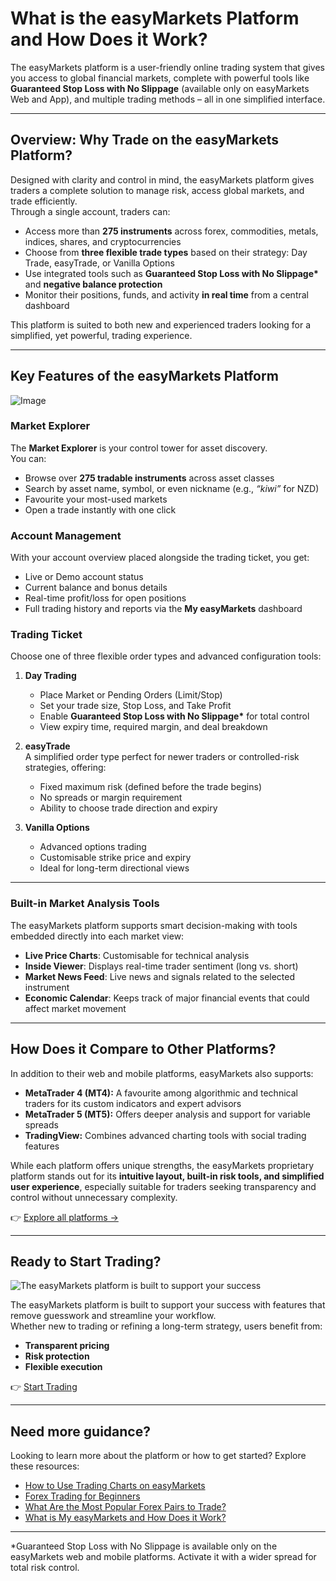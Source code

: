 <!--meta
title: What Is the easyMarkets Platform?
slug: what-is-the-easymarkets-platform
canonical_url: https://www.easymarkets.com/eu/learn-centre/get-to-know-easymarkets/the-easymarkets-platform-at-a-glance/
date: 2025-09-01
keywords: [easyMarkets platform, trading ticket, market explorer, risk management tools, financial markets]
primary-keyword: easyMarkets platform
meta_description: Discover the easyMarkets platform: a powerful trading interface offering access to global markets with built-in protection, real-time data, and seamless execution.
"og_image": "https://github.com/user-attachments/assets/ae3951fd-ed2c-4818-be29-a4434a553cab",
  "images": [
    "https://github.com/user-attachments/assets/ae3951fd-ed2c-4818-be29-a4434a553cab",
    "https://github.com/user-attachments/assets/acdd6273-11b1-4922-8d89-3f82f7e1b323",
    "https://github.com/user-attachments/assets/5fc1e619-f78c-4933-a494-10f0620db9c7",
    "https://github.com/user-attachments/assets/c3eabc34-cdd7-4c3b-8670-f07f828b7c81"
  ],
  "twitter_card": "easyMarkets"
-->

# What is the easyMarkets Platform and How Does it Work?

The easyMarkets platform is a user-friendly online trading system that gives you access to global financial markets, complete with powerful tools like **Guaranteed Stop Loss with No Slippage** (available only on easyMarkets Web and App), and multiple trading methods – all in one simplified interface.

---

## Overview: Why Trade on the easyMarkets Platform?

Designed with clarity and control in mind, the easyMarkets platform gives traders a complete solution to manage risk, access global markets, and trade efficiently.  
Through a single account, traders can:

- Access more than **275 instruments** across forex, commodities, metals, indices, shares, and cryptocurrencies  
- Choose from **three flexible trade types** based on their strategy: Day Trade, easyTrade, or Vanilla Options  
- Use integrated tools such as **Guaranteed Stop Loss with No Slippage\*** and **negative balance protection**  
- Monitor their positions, funds, and activity **in real time** from a central dashboard  

This platform is suited to both new and experienced traders looking for a simplified, yet powerful, trading experience.

---

## Key Features of the easyMarkets Platform

![Image](https://github.com/user-attachments/assets/7164c73c-aa18-441f-a31d-2b235ecd331c)

### Market Explorer  
The **Market Explorer** is your control tower for asset discovery.  
You can:  
- Browse over **275 tradable instruments** across asset classes  
- Search by asset name, symbol, or even nickname (e.g., *“kiwi”* for NZD)  
- Favourite your most-used markets  
- Open a trade instantly with one click  

### Account Management  
With your account overview placed alongside the trading ticket, you get:  
- Live or Demo account status  
- Current balance and bonus details  
- Real-time profit/loss for open positions  
- Full trading history and reports via the **My easyMarkets** dashboard  

### Trading Ticket  
Choose one of three flexible order types and advanced configuration tools:  

1. **Day Trading**  
   - Place Market or Pending Orders (Limit/Stop)  
   - Set your trade size, Stop Loss, and Take Profit  
   - Enable **Guaranteed Stop Loss with No Slippage\*** for total control  
   - View expiry time, required margin, and deal breakdown  

2. **easyTrade**  
   A simplified order type perfect for newer traders or controlled-risk strategies, offering:  
   - Fixed maximum risk (defined before the trade begins)  
   - No spreads or margin requirement  
   - Ability to choose trade direction and expiry  

3. **Vanilla Options**  
   - Advanced options trading  
   - Customisable strike price and expiry  
   - Ideal for long-term directional views  

---

### Built-in Market Analysis Tools  

The easyMarkets platform supports smart decision-making with tools embedded directly into each market view:  

- **Live Price Charts**: Customisable for technical analysis  
- **Inside Viewer**: Displays real-time trader sentiment (long vs. short)  
- **Market News Feed**: Live news and signals related to the selected instrument  
- **Economic Calendar**: Keeps track of major financial events that could affect market movement  

---

## How Does it Compare to Other Platforms?

In addition to their web and mobile platforms, easyMarkets also supports:  

- **MetaTrader 4 (MT4):** A favourite among algorithmic and technical traders for its custom indicators and expert advisors  
- **MetaTrader 5 (MT5):** Offers deeper analysis and support for variable spreads  
- **TradingView:** Combines advanced charting tools with social trading features  

While each platform offers unique strengths, the easyMarkets proprietary platform stands out for its **intuitive layout, built-in risk tools, and simplified user experience**, especially suitable for traders seeking transparency and control without unnecessary complexity.  

👉 [Explore all platforms →](https://www.easymarkets.com/platforms/)

---

## Ready to Start Trading?

![The easyMarkets platform is built to support your success](https://github.com/user-attachments/assets/7164c73c-aa18-441f-a31d-2b235ecd331c)

The easyMarkets platform is built to support your success with features that remove guesswork and streamline your workflow.  
Whether new to trading or refining a long-term strategy, users benefit from:  

- **Transparent pricing**  
- **Risk protection**  
- **Flexible execution**  

👉 [Start Trading](https://www.easymarkets.com)

---

## Need more guidance?

Looking to learn more about the platform or how to get started? Explore these resources:

- [How to Use Trading Charts on easyMarkets](https://github.com/JohnnyMTP/easyMarkets/blob/main/A%20Beginner's%20Guide%20to%20Reading%20Trading%20Charts.md)  
- [Forex Trading for Beginners](https://github.com/JohnnyMTP/easyMarkets/blob/main/Forex%20Trading%20For%20Beginners.md)  
- [What Are the Most Popular Forex Pairs to Trade?](https://github.com/JohnnyMTP/easyMarkets/blob/main/Top%20Forex%20Pairs%20to%20Trade.md)  
- [What is My easyMarkets and How Does it Work?](https://github.com/JohnnyMTP/easyMarkets/blob/main/What%20is%20the%20easyMarkets%20Platform%20and%20How%20Does%20it%20Work.md)  

---

\*Guaranteed Stop Loss with No Slippage is available only on the easyMarkets web and mobile platforms. Activate it with a wider spread for total risk control.
